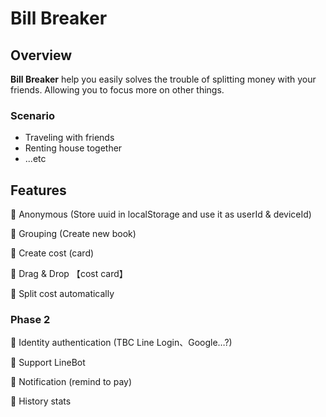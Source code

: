# Bill Breaker

## Overview

**Bill Breaker** help you easily solves the trouble of splitting money with your friends. Allowing you to focus more on other things.

### Scenario

* Traveling with friends
* Renting house together
* ...etc

## Features

🚀 Anonymous (Store uuid in localStorage and use it as userId & deviceId)

🚀 Grouping (Create new book)

🚀 Create cost (card)

🚀 Drag & Drop 【cost card】

🚀 Split cost automatically

### Phase 2

🚩 Identity authentication (TBC Line Login、Google…?)

🚩 Support LineBot

🚩 Notification (remind to pay)

🚩 History stats
